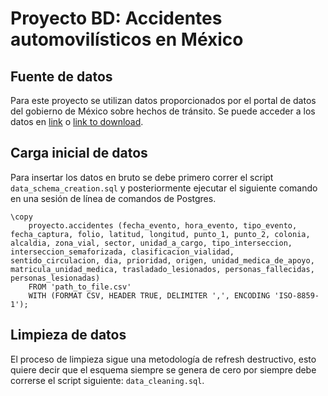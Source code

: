 # Proyecto BD: Accidentes automovilísticos en México

## Fuente de datos

Para este proyecto se utilizan datos proporcionados por el portal de datos
del gobierno de México sobre hechos de tránsito. Se puede acceder a los datos en
[link](https://datos.cdmx.gob.mx/dataset/hechos-de-transito-reportados-por-ssc-base-ampliada-no-comparativa) o 
[link to download](https://datos.cdmx.gob.mx/dataset/a9afdb1b-80ed-4f6c-a34a-0200211e527e/resource/0555dd20-d921-4f76-aa8c-1a0689f48bce/download/nuevo_acumulado_hechos_de_transito_2023_12.csv).

## Carga inicial de datos

Para insertar los datos en bruto se debe primero correr el script `data_schema_creation.sql` y posteriormente
ejecutar el siguiente comando en una sesión de línea de comandos de Postgres.

```{postgresql}
\copy
    proyecto.accidentes (fecha_evento, hora_evento, tipo_evento, fecha_captura, folio, latitud, longitud, punto_1, punto_2, colonia, alcaldia, zona_vial, sector, unidad_a_cargo, tipo_interseccion, interseccion_semaforizada, clasificacion_vialidad, sentido_circulacion, dia, prioridad, origen, unidad_medica_de_apoyo, matricula_unidad_medica, trasladado_lesionados, personas_fallecidas, personas_lesionadas)
    FROM 'path_to_file.csv'
    WITH (FORMAT CSV, HEADER TRUE, DELIMITER ',', ENCODING 'ISO-8859-1');
```

## Limpieza de datos

El proceso de limpieza sigue una metodología de refresh destructivo, esto quiere decir que el esquema siempre se genera de cero por siempre debe correrse el script siguiente: ```data_cleaning.sql```.
